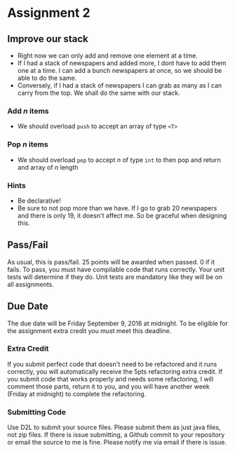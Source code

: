# Assignment 2

## Improve our stack
* Right now we can only add and remove one element at a time.
* If I had a stack of newspapers and added more, I dont have to add them one at a time. I can add a bunch newspapers at once, so we should be able to do the same.
* Conversely, if I had a stack of newspapers I can grab as many as I can carry from the top. We shall do the same with our stack.


### Add *n* items
* We should overload `push` to accept an array of type `<T>`

### Pop *n* items
* We should overload `pop` to accept *n* of type `int` to then pop and return and array of *n* length

### Hints
* Be declarative!
* Be sure to not pop more than we have. If I go to grab 20 newspapers and there is only 19, it doesn't affect me. So be graceful when designing this.

## Pass/Fail
As usual, this is pass/fail. 25 points will be awarded when passed. 0 if it fails. To pass, you must have compilable code that runs correctly. Your unit tests will determine if they do. Unit tests are mandatory like they will be on all assignments.

## Due Date
The due date will be Friday September 9, 2016 at midnight. To be eligible for the assignment extra credit you must meet this deadline.

### Extra Credit
If you submit perfect code that doesn't need to be refactored and it runs correctly, you will automatically receive the 5pts refactoring extra credit. If you submit code that works properly and needs some refactoring, I will comment those parts, return it to you, and you will have another week (Friday at midnight) to complete the refactoring.

### Submitting Code
Use D2L to submit your source files. Please submit them as just java files, not zip files. If there is issue submitting, a Github commit to your repository or email the source to me is fine. Please notify me via email if there is issue.
